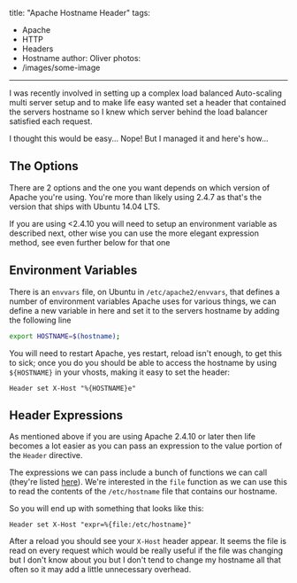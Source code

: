 title: "Apache Hostname Header"
tags:
- Apache
- HTTP
- Headers
- Hostname
author: Oliver
photos:
- /images/some-image
---

I was recently involved in setting up a complex load balanced Auto-scaling multi server setup and to make life easy wanted set a header that contained the servers hostname so I knew which server behind the load balancer satisfied each request.

I thought this would be easy... Nope! But I managed it and here's how... 

<!-- more -->

## The Options

There are 2 options and the one you want depends on which version of Apache you're using. You're more than likely using 2.4.7 as that's the version that ships with Ubuntu 14.04 LTS.

If you are using <2.4.10 you will need to setup an environment variable as described next, other wise you can use the more elegant expression method, see even further below for that one

## Environment Variables

There is an `envvars` file, on Ubuntu in `/etc/apache2/envvars`, that defines a number of environment variables Apache uses for various things, we can define a new variable in here and set it to the servers hostname by adding the following line

```bash
export HOSTNAME=$(hostname);
```

You will need to restart Apache, yes restart, reload isn't enough, to get this to sick; once you do you should be able to access the hostname by using `${HOSTNAME}` in your vhosts, making it easy to set the header:

```
Header set X-Host "%{HOSTNAME}e"
```

## Header Expressions

As mentioned above if you are using Apache 2.4.10 or later then life becomes a lot easier as you can pass an expression to the value portion of the `Header` directive.

The expressions we can pass include a bunch of functions we can call (they're listed [here](https://httpd.apache.org/docs/2.4/expr.html#functions)). We're interested in the `file` function as we can use this to read the contents of the `/etc/hostname` file that contains our hostname.

So you will end up with something that looks like this:

```
Header set X-Host "expr=%{file:/etc/hostname}"
```

After a reload you should see your `X-Host` header appear. It seems the file is read on every request which would be really useful if the file was changing but I don't know about you but I don't tend to change my hostname all that often so it may add a little unnecessary overhead.


